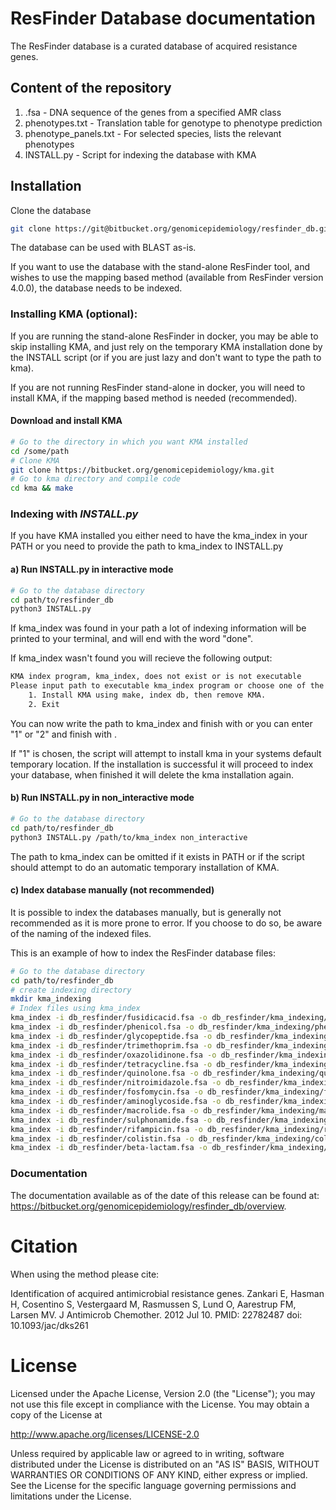 ResFinder Database documentation
=============

The ResFinder database is a curated database of acquired resistance genes.

## Content of the repository
1. <AMR class>.fsa - DNA sequence of the genes from a specified AMR class
2. phenotypes.txt - Translation table for genotype to phenotype prediction
3. phenotype_panels.txt - For selected species, lists the relevant phenotypes
4. INSTALL.py - Script for indexing the database with KMA

## Installation
Clone the database
```bash
git clone https://git@bitbucket.org/genomicepidemiology/resfinder_db.git
```
The database can be used with BLAST as-is.

If you want to use the database with the stand-alone ResFinder tool, and wishes
to use the mapping based method (available from ResFinder version 4.0.0), the
database needs to be indexed.

### Installing KMA (optional):

If you are running the stand-alone ResFinder in docker, you may be able to skip
installing KMA, and just rely on the temporary KMA installation done by the
INSTALL script (or if you are just lazy and don't want to type the path to kma).

If you are not running ResFinder stand-alone in docker, you will need to
install KMA, if the mapping based method is needed (recommended).

#### Download and install KMA
```bash
# Go to the directory in which you want KMA installed
cd /some/path
# Clone KMA
git clone https://bitbucket.org/genomicepidemiology/kma.git
# Go to kma directory and compile code
cd kma && make
```

### Indexing with *INSTALL.py*
If you have KMA installed you either need to have the kma_index in your PATH or
you need to provide the path to kma_index to INSTALL.py

#### a) Run INSTALL.py in interactive mode
```bash
# Go to the database directory
cd path/to/resfinder_db
python3 INSTALL.py
```
If kma_index was found in your path a lot of indexing information will be
printed to your terminal, and will end with the word "done".

If kma_index wasn't found you will recieve the following output:
```bash
KMA index program, kma_index, does not exist or is not executable
Please input path to executable kma_index program or choose one of the options below:
	1. Install KMA using make, index db, then remove KMA.
	2. Exit
```
You can now write the path to kma_index and finish with <enter> or you can
enter "1" or "2" and finish with <enter>.

If "1" is chosen, the script will attempt to install kma in your systems
default temporary location. If the installation is successful it will proceed
to index your database, when finished it will delete the kma installation again.

#### b) Run INSTALL.py in non_interactive mode
```bash
# Go to the database directory
cd path/to/resfinder_db
python3 INSTALL.py /path/to/kma_index non_interactive
```
The path to kma_index can be omitted if it exists in PATH or if the script
should attempt to do an automatic temporary installation of KMA.

#### c) Index database manually (not recommended)
It is possible to index the databases manually, but is generally not recommended
as it is more prone to error. If you choose to do so, be aware of the naming of
the indexed files.

This is an example of how to index the ResFinder database files:
```bash
# Go to the database directory
cd path/to/resfinder_db
# create indexing directory
mkdir kma_indexing
# Index files using kma_index
kma_index -i db_resfinder/fusidicacid.fsa -o db_resfinder/kma_indexing/fusidicacid
kma_index -i db_resfinder/phenicol.fsa -o db_resfinder/kma_indexing/phenicol
kma_index -i db_resfinder/glycopeptide.fsa -o db_resfinder/kma_indexing/glycopeptide
kma_index -i db_resfinder/trimethoprim.fsa -o db_resfinder/kma_indexing/trimethoprim
kma_index -i db_resfinder/oxazolidinone.fsa -o db_resfinder/kma_indexing/oxazolidinone
kma_index -i db_resfinder/tetracycline.fsa -o db_resfinder/kma_indexing/tetracycline
kma_index -i db_resfinder/quinolone.fsa -o db_resfinder/kma_indexing/quinolone
kma_index -i db_resfinder/nitroimidazole.fsa -o db_resfinder/kma_indexing/nitroimidazole
kma_index -i db_resfinder/fosfomycin.fsa -o db_resfinder/kma_indexing/fosfomycin
kma_index -i db_resfinder/aminoglycoside.fsa -o db_resfinder/kma_indexing/aminoglycoside
kma_index -i db_resfinder/macrolide.fsa -o db_resfinder/kma_indexing/macrolide
kma_index -i db_resfinder/sulphonamide.fsa -o db_resfinder/kma_indexing/sulphonamide
kma_index -i db_resfinder/rifampicin.fsa -o db_resfinder/kma_indexing/rifampicin
kma_index -i db_resfinder/colistin.fsa -o db_resfinder/kma_indexing/colistin
kma_index -i db_resfinder/beta-lactam.fsa -o db_resfinder/kma_indexing/beta-lactam
```

### Documentation

The documentation available as of the date of this release can be found at:
https://bitbucket.org/genomicepidemiology/resfinder_db/overview.


Citation
=======

When using the method please cite:

Identification of acquired antimicrobial resistance genes.
Zankari E, Hasman H, Cosentino S, Vestergaard M, Rasmussen S, Lund O, Aarestrup 
FM, Larsen MV.
J Antimicrob Chemother. 2012 Jul 10.
PMID: 22782487         doi: 10.1093/jac/dks261

License
=======

Licensed under the Apache License, Version 2.0 (the "License");
you may not use this file except in compliance with the License.
You may obtain a copy of the License at

   http://www.apache.org/licenses/LICENSE-2.0

Unless required by applicable law or agreed to in writing, software
distributed under the License is distributed on an "AS IS" BASIS,
WITHOUT WARRANTIES OR CONDITIONS OF ANY KIND, either express or implied.
See the License for the specific language governing permissions and
limitations under the License.
